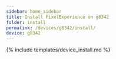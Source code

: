 ```yaml
---
sidebar: home_sidebar
title: Install PixelExperience on g8342
folder: install
permalink: /devices/g8342/install/
device: g8342
---
```

{% include templates/device_install.md %}
